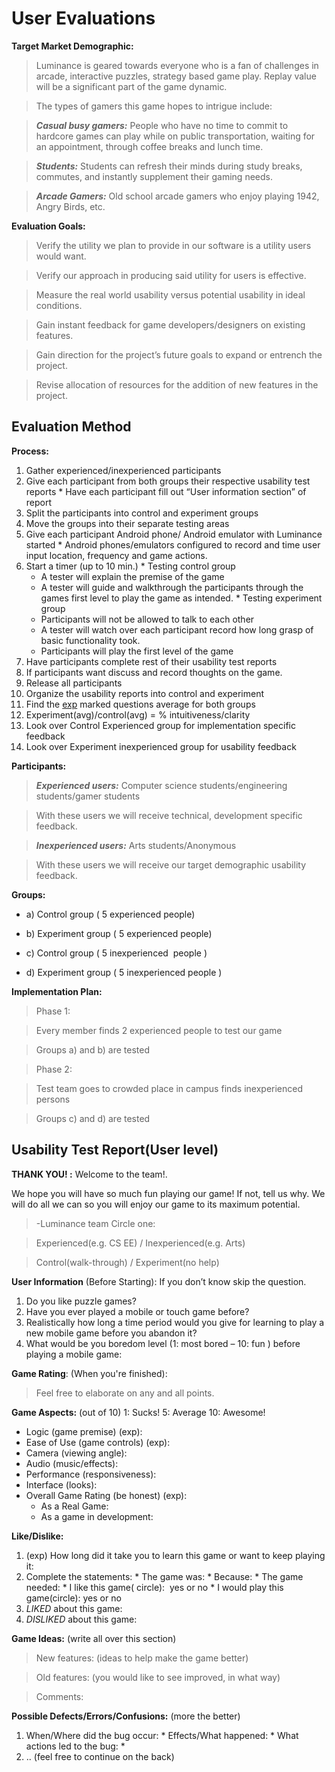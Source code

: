 # User Evaluations #


**Target Market Demographic:**

> Luminance is geared towards everyone who is a fan of challenges in arcade, interactive puzzles, strategy based game play. Replay value will be a significant part of the game dynamic.

> The types of gamers this game hopes to intrigue include:

> _**Casual busy gamers:**_ People who have no time to commit to hardcore games can play while on public transportation, waiting for an appointment, through coffee breaks and lunch time.

> _**Students:**_ Students can refresh their minds during study breaks, commutes, and instantly supplement their gaming needs.

> _**Arcade Gamers:**_ Old school arcade gamers who enjoy playing 1942, Angry Birds, etc.

**Evaluation Goals:**

> Verify the utility we plan to provide in our software is a utility users would want.

> Verify our approach in producing said utility for users is effective.

> Measure the real world usability versus potential usability in ideal conditions.

> Gain instant feedback for game developers/designers on existing features.

> Gain direction for the project’s future goals to expand or entrench the project.

> Revise allocation of resources for the addition of new features in the project.

## Evaluation Method ##

**Process:**

  1. Gather experienced/inexperienced participants
  1. Give each participant from both groups their respective usability test reports
    * Have each participant fill out “User information section” of report
  1. Split the participants into control and experiment groups
  1. Move the groups into their separate testing areas
  1. Give each participant Android phone/ Android emulator with Luminance started
    * Android phones/emulators configured to record and time user input location, frequency and game actions.
  1. Start a timer (up to 10 min.)
    * Testing control group
      * A tester will explain the premise of the game
      * A tester will guide and walkthrough the participants through the games first level to play the game as intended.
    * Testing experiment group
      * Participants will not be allowed to talk to each other
      * A tester will watch over each participant record how long grasp of basic functionality took.
      * Participants will play the first level of the game
  1. Have participants complete rest of their usability test reports
  1. If participants want discuss and record thoughts on the game.
  1. Release all participants
  1. Organize the usability reports into control and experiment
  1. Find the [exp](exp.md) marked questions average for both groups
  1. Experiment(avg)/control(avg) = % intuitiveness/clarity
  1. Look over Control Experienced group for implementation specific feedback
  1. Look over Experiment inexperienced group for usability feedback

**Participants:**

> _**Experienced users:**_ Computer science students/engineering students/gamer students

> With these users we will receive technical, development specific feedback.

> _**Inexperienced users:**_ Arts students/Anonymous

> With these users we will receive our target demographic usability feedback.

**Groups:**

  * a) Control group ( 5 experienced people)

  * b) Experiment group ( 5 experienced people)

  * c) Control group ( 5 inexperienced  people )

  * d) Experiment group ( 5 inexperienced people )

**Implementation Plan:**

> Phase 1:

> Every member finds 2 experienced people to test our game

> Groups a) and b) are tested

> Phase 2:

> Test team goes to crowded place in campus finds inexperienced persons

> Groups c) and d) are tested




## Usability Test Report(User level) ##

**THANK YOU! :** Welcome to the team!.

We hope you will have so much fun playing our game!  If not, tell us why.  We will do all we can so you will enjoy our game to its maximum potential.

> -Luminance team
Circle one:

> Experienced(e.g. CS EE) / Inexperienced(e.g. Arts)

> Control(walk-through) / Experiment(no help)


**User Information** (Before Starting): If you don’t know skip the question.

  1. Do you like puzzle games?
  1. Have you ever played a mobile or touch game before?
  1. Realistically how long a time period would you give for learning to play a new mobile game before you abandon it?
  1. What would be you boredom level (1: most bored – 10: fun ) before playing a mobile game:

**Game Rating**: (When you're finished):

> Feel free to elaborate on any and all points.

**Game Aspects:** (out of 10) 1: Sucks! 5: Average 10: Awesome!

  * Logic (game premise) (exp):
  * Ease of Use (game controls) (exp):
  * Camera (viewing angle):
  * Audio (music/effects):
  * Performance (responsiveness):
  * Interface (looks):
  * Overall Game Rating (be honest) (exp):
    * As a Real Game:
    * As a game in development:

**Like/Dislike:**

  1. (exp) How long did it take you to learn this game or want to keep playing it:
  1. Complete the statements:
    * The game was:
    * Because:
    * The game needed:
    * I like this game( circle):  yes or no
    * I would play this game(circle): yes or no
  1. _LIKED_ about this game:
  1. _DISLIKED_ about this game:

**Game Ideas:** (write all over this section)

> New features: (ideas to help make the game better)

> Old features: (you would like to see improved, in what way)

> Comments:

**Possible Defects/Errors/Confusions:** (more the better)

  1. When/Where did the bug occur:
    * Effects/What happened:
    * What actions led to the bug:
    * 
  1. .. (feel free to continue on the back)